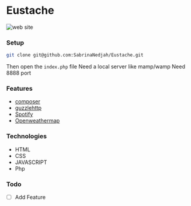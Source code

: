 # Eustache

![web site ](https://image.noelshack.com/fichiers/2018/14/6/1523096305-eustache.png "presentation Page")

### Setup
```bash
git clone git@github.com:SabrinaNedjah/Eustache.git
```

Then open the `index.php` file 
Need a local server like mamp/wamp
Need 8888 port

### Features
- [composer](https://getcomposer.org/)
- [guzzlehttp](http://docs.guzzlephp.org/en/stable/)
- [Spotify](https://developer.spotify.com/)
- [Openweathermap](http://openweathermap.org/)


### Technologies
- HTML
- CSS
- JAVASCRIPT
- Php

### Todo
- [ ] Add Feature
